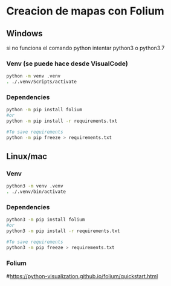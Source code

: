 # Creacion de mapas con Folium

## Windows
si no funciona el comando python intentar python3 o python3.7

### Venv (se puede hace desde VisualCode)
``` bash
python -m venv .venv
. ./.venv/Scripts/activate
```
### Dependencies
``` bash
python -m pip install folium
#or
python -m pip install -r requirements.txt

#To save requirements
python -m pip freeze > requirements.txt
```

## Linux/mac

### Venv
``` bash
python3 -m venv .venv
. ./.venv/bin/activate
```

### Dependencies
``` bash
python3 -m pip install folium
#or
python3 -m pip install -r requirements.txt

#To save requirements
python3 -m pip freeze > requirements.txt
```

### Folium
#https://python-visualization.github.io/folium/quickstart.html